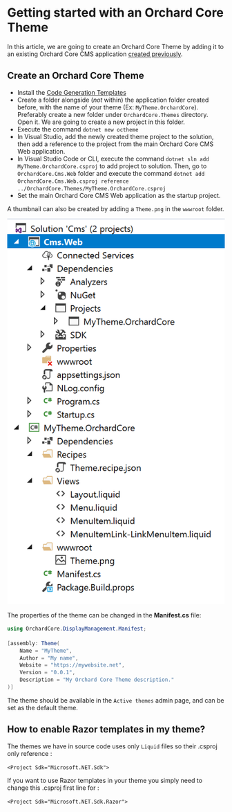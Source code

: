 # Getting started with an Orchard Core Theme

In this article, we are going to create an Orchard Core Theme by adding it to an existing Orchard Core CMS application [created previously](README.md).

## Create an Orchard Core Theme

- Install the [Code Generation Templates](templates/README.md) 
- Create a folder alongside (*not* within) the application folder created before, with the name of your theme (Ex: `MyTheme.OrchardCore`). Preferably create a new folder under `OrchardCore.Themes` directory. Open it. We are going to create a new project in this folder.
- Execute the command `dotnet new octheme`
- In Visual Studio, add the newly created theme project to the solution, then add a reference to the project from the main Orchard Core CMS Web application.
- In Visual Studio Code or CLI, execute the command `dotnet sln add MyTheme.OrchardCore.csproj` to add project to solution. Then, go to `OrchardCore.Cms.Web` folder and execute the command `dotnet add OrchardCore.Cms.Web.csproj reference ../OrchardCore.Themes/MyTheme.OrchardCore.csproj`
- Set the main Orchard Core CMS Web application as the startup project.

A thumbnail can also be created by adding a `Theme.png` in the `wwwroot` folder.

![image](assets/MyTheme.png)

The properties of the theme can be changed in the __Manifest.cs__ file:

```csharp
using OrchardCore.DisplayManagement.Manifest;

[assembly: Theme(
    Name = "MyTheme",
    Author = "My name",
    Website = "https://mywebsite.net",
    Version = "0.0.1",
    Description = "My Orchard Core Theme description."
)]
```

The theme should be available in the `Active themes` admin page, and can be set as the default theme.

## How to enable Razor templates in my theme?

The themes we have in source code uses only `Liquid` files so their .csproj only reference : 

`<Project Sdk="Microsoft.NET.Sdk">`

If you want to use Razor templates in your theme you simply need to change this .csproj first line for :

`<Project Sdk="Microsoft.NET.Sdk.Razor">`



